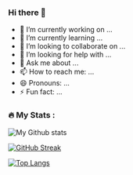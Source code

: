 ### Hi there 👋


- 🔭 I’m currently working on ...
- 🌱 I’m currently learning ...
- 👯 I’m looking to collaborate on ...
- 🤔 I’m looking for help with ...
- 💬 Ask me about ...
- 📫 How to reach me: ...
- 😄 Pronouns: ...
- ⚡ Fun fact: ...
### :fire: My Stats :

![My Github stats](https://github-readme-stats.vercel.app/api?username=jbend&show_icons=true&theme=cobalt2)

[![GitHub Streak](http://github-readme-streak-stats.herokuapp.com?user=jbend&theme=dark&background=000000)](https://git.io/streak-stats)

[![Top Langs](https://github-readme-stats.vercel.app/api/top-langs/?username=jbend&layout=compact&theme=cobalt2)](https://github.com/anuraghazra/github-readme-stats)
